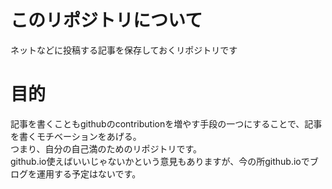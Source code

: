 # このリポジトリについて
ネットなどに投稿する記事を保存しておくリポジトリです  

# 目的
記事を書くこともgithubのcontributionを増やす手段の一つにすることで、記事を書くモチベーションをあげる。  
つまり、自分の自己満のためのリポジトリです。  
github.io使えばいいじゃないかという意見もありますが、今の所github.ioでブログを運用する予定はないです。
